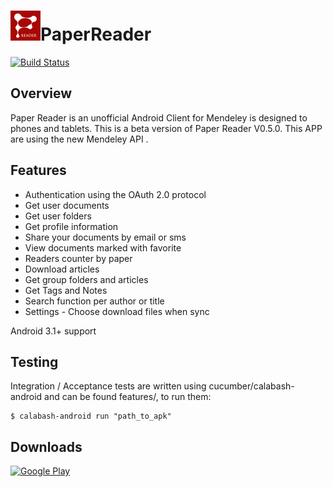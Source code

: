 ![Logo](https://github.com/PedroLourenco/MendeleyPaperReader/blob/Release2/MendeleyPaperReader/res/drawable-hdpi/icon_mendeley48_48.png)PaperReader
==================

[![Build Status](https://travis-ci.org/PedroLourenco/MendeleyPaperReader_Gradle.svg?branch=settings)](https://travis-ci.org/PedroLourenco/MendeleyPaperReader_Gradle)

## Overview
Paper Reader is an unofficial Android Client for Mendeley is designed to phones and tablets. This is a beta version of Paper Reader V0.5.0.
This APP are using the new Mendeley API .

##  Features
- Authentication using the OAuth 2.0 protocol
- Get user documents
- Get user folders
- Get profile information
- Share your documents by email or sms
- View documents marked with favorite
- Readers counter by paper
- Download articles
- Get group folders and articles
- Get Tags and Notes
- Search function per author or title
- Settings - Choose download files when sync

Android 3.1+ support


## Testing

Integration / Acceptance tests are written using cucumber/calabash-android and can be found features/, to run them:

    $ calabash-android run "path_to_apk"

##  Downloads

[![Google Play](http://developer.android.com/images/brand/en_generic_rgb_wo_45.png)](https://play.google.com/store/apps/details?id=com.mendeleypaperreader)
